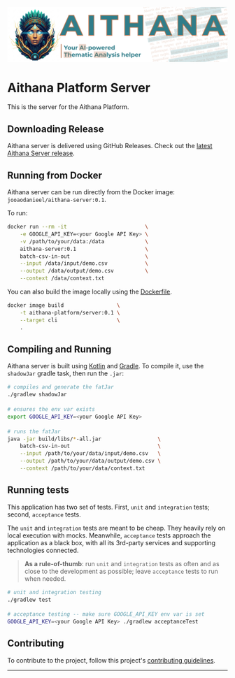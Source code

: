 ![aithana logo][logo]

# Aithana Platform Server

This is the server for the Aithana Platform.

## Downloading Release

Aithana server is delivered using GitHub Releases. Check out the [latest Aithana Server release][latest-release].

## Running from Docker

Aithana server can be run directly from the Docker image: `jooaodanieel/aithana-server:0.1`.

To run:

```bash
docker run --rm -it                         \
    -e GOOGLE_API_KEY=<your Google API Key> \
    -v /path/to/your/data:/data             \
    aithana-server:0.1                      \
    batch-csv-in-out                        \
    --input /data/input/demo.csv            \
    --output /data/output/demo.csv          \
    --context /data/context.txt
```

You can also build the image locally using the [Dockerfile][dockerfile].

```bash
docker image build                 \
    -t aithana-platform/server:0.1 \
    --target cli                   \
    .
```


## Compiling and Running

Aithana server is built using [Kotlin][kotlinlang] and [Gradle][gradle]. To compile it, use the `shadowJar` gradle task, then run the `.jar`:

```bash
# compiles and generate the fatJar
./gradlew shadowJar

# ensures the env var exists
export GOOGLE_API_KEY=<your Google API Key>

# runs the fatJar
java -jar build/libs/*-all.jar                  \
    batch-csv-in-out                            \
    --input /path/to/your/data/input/demo.csv   \
    --output /path/to/your/data/output/demo.csv \
    --context /path/to/your/data/context.txt
```

## Running tests

This application has two set of tests. First, `unit` and `integration` tests; second, `acceptance` tests.

The `unit` and `integration` tests are meant to be cheap. They heavily rely on local execution with mocks. Meanwhile, `acceptance` tests approach the application as a black box, with all its 3rd-party services and supporting technologies connected.

> **As a rule-of-thumb**: run `unit` and `integration` tests as often and as close to the development as possible; leave `acceptance` tests to run when needed.

```bash
# unit and integration testing
./gradlew test

# acceptance testing -- make sure GOOGLE_API_KEY env var is set
GOOGLE_API_KEY=<your Google API Key> ./gradlew acceptanceTest
```


## Contributing

To contribute to the project, follow this project's [contributing guidelines][contributing].

---

[logo]: ./aithana-banner.png
[latest-release]: https://github.com/aithana-platform/server/releases/latest
[dockerfile]: ./Dockerfile
[kotlinlang]: https://kotlinlang.org
[gradle]: https://gradle.org
[contributing]: ./CONTRIBUTING.md